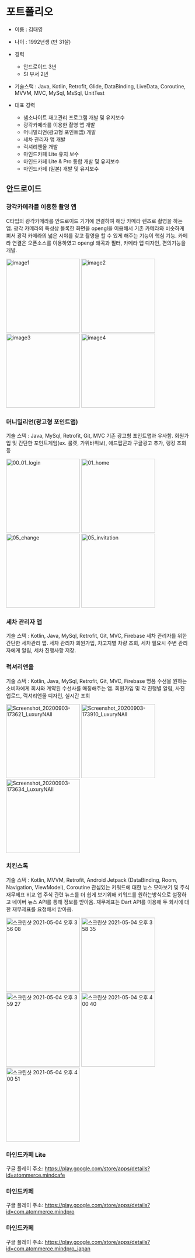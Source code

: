 # 포트폴리오

* 이름 : 김태영
* 나이 : 1992년생 (만 31살)

* 경력
  * 안드로이드 3년
  * SI 부서 2년

* 기술스택 : Java, Kotlin, Retrofit, Glide, DataBinding, LiveData, Coroutine, MVVM, MVC, MySql, MsSql, UnitTest

* 대표 경력
  * 샘소나이트 재고관리 프로그램 개발 및 유지보수
  * 광각카메라를 이용한 촬영 앱 개발
  * 머니밀리언(광고형 포인트앱) 개발
  * 세차 관리자 앱 개발
  * 럭셔리앤올 개발
  * 마인드카페 Lite 유지 보수
  * 마인드카페 Lite & Pro 통합 개발 및 유지보수
  * 마인드카페 (일본) 개발 및 유지보수

## 안드로이드

### 광각카메라를 이용한 촬영 앱
C타입의 광각카메라를 안드로이드 기기에 연결하여
해당 카메라 렌즈로 촬영을 하는 앱.
광각 카메라의 특성상 볼록한 화면을 opengl을 이용해서 기존 카메라와 비슷하게 펴서
광각 카메라의 넓은 시야를 갖고 촬영을 할 수 있게 해주는 기능이 핵심 기능.
카메라 연결은 오픈소스를 이용하였고 opengl 왜곡과 필터, 카메라 앱 디자인, 편의기능을 개발.

<img width="202" alt="image1" src="https://user-images.githubusercontent.com/38140436/118430481-1f276500-b70f-11eb-871a-63f676bf4da6.jpeg"> <img width="202" alt="image2" src="https://user-images.githubusercontent.com/38140436/118430463-15056680-b70f-11eb-8250-5e49c3fa7f60.jpeg"> <img width="202" alt="image3" src="https://user-images.githubusercontent.com/38140436/118430442-0c149500-b70f-11eb-81fd-e7712c7a86d2.jpeg"> <img width="202" alt="image4" src="https://user-images.githubusercontent.com/38140436/118430389-f0a98a00-b70e-11eb-9578-6eeeb24c763c.jpeg">

### 머니밀리언(광고형 포인트앱)
기술 스택 : Java, MySql, Retrofit, Git, MVC
기존 광고형 포인트앱과 유사함.
회원가입 및 간단한 포인트게임(ex. 룰렛, 가위바위보), 애드팝콘과 구글광고 추가, 랭킹 조회등

<img width="202" alt="00_01_login" src="https://user-images.githubusercontent.com/38140436/118431129-9e696880-b710-11eb-8b1b-4c8d4cebc2a2.jpg"> <img width="202" alt="01_home" src="https://user-images.githubusercontent.com/38140436/118431135-a1fcef80-b710-11eb-9697-06296a39d0fa.jpg"> <img width="202" alt="05_change" src="https://user-images.githubusercontent.com/38140436/118431171-b04b0b80-b710-11eb-9a27-4b505a9ce1a1.jpg"> <img width="202" alt="05_invitation" src="https://user-images.githubusercontent.com/38140436/118431158-acb78480-b710-11eb-897c-363708f0d029.jpg">

### 세차 관리자 앱
기술 스택 : Kotlin, Java, MySql, Retrofit, Git, MVC, Firebase
세차 관리자를 위한 간단한 세차관리 앱.
세차 관리자 회원가입, 차고지별 차량 조회, 세차 필요시 주변 관리자에게 알림, 세차 진행사항 저장.

### 럭셔리앤올
기술 스택 : Kotlin, Java, MySql, Retrofit, Git, MVC, Firebase
명품 수선을 원하는 소비자에게 회사와 계약된 수선사를 매칭해주는 앱.
회원가입 및 각 진행별 알림, 사진 업로드, 럭셔리앤올 디자인, 실시간 조회

<img width="202" alt="Screenshot_20200903-173621_LuxuryNAll" src="https://user-images.githubusercontent.com/38140436/118429824-893f0a80-b70d-11eb-95d1-982ad8c4ba96.jpg"> <img width="202" alt="Screenshot_20200903-173910_LuxuryNAll" src="https://user-images.githubusercontent.com/38140436/118429853-9eb43480-b70d-11eb-96b6-344c6f4bf7ae.jpg"> <img width="202" alt="Screenshot_20200903-173634_LuxuryNAll" src="https://user-images.githubusercontent.com/38140436/118429855-a1168e80-b70d-11eb-87de-979fd5ef0d51.jpg">

### 치킨스톡
기술 스택 : Kotlin, MVVM, Retrofit, Android Jetpack (DataBinding, Room, Navigation, ViewModel), Coroutine
관심있는 키워드에 대한 뉴스 모아보기 및 주식 재무제표 비교 앱
주식 관련 뉴스를 더 쉽게 보기위해 키워드를 원하는방식으로 설정하고 네이버 뉴스 API를 통해 정보를 받아옴. 재무제표는 Dart API를 이용해 두 회사에 대한 재무제표를 요청해서 받아옴.


<img width="202" alt="스크린샷 2021-05-04 오후 3 56 08" src="https://user-images.githubusercontent.com/38140436/116970302-aaa5fc80-acf2-11eb-8221-ebfff1c9ceba.png"> <img width="202" alt="스크린샷 2021-05-04 오후 3 58 35" src="https://user-images.githubusercontent.com/38140436/116997829-439b3e80-ad18-11eb-862b-69d9bd613d94.png">
<img width="202" alt="스크린샷 2021-05-04 오후 3 59 27" src="https://user-images.githubusercontent.com/38140436/116997835-472ec580-ad18-11eb-9249-d2a5b740b3c8.png"> <img width="202" alt="스크린샷 2021-05-04 오후 4 00 40" src="https://user-images.githubusercontent.com/38140436/116997840-485ff280-ad18-11eb-8d03-d8770a1c5113.png">
<img width="202" alt="스크린샷 2021-05-04 오후 4 00 51" src="https://user-images.githubusercontent.com/38140436/116997842-48f88900-ad18-11eb-89e7-a88be4390b2a.png">


### 마인드카페 Lite
구글 플레이 주소: https://play.google.com/store/apps/details?id=atommerce.mindcafe

### 마인드카페
구글 플레이 주소: https://play.google.com/store/apps/details?id=com.atommerce.mindpro

### 마인드카페
구글 플레이 주소: https://play.google.com/store/apps/details?id=com.atommerce.mindpro_japan
